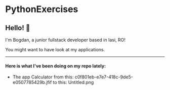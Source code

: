 # PythonExercises

## Hello! 👋

I'm Bogdan, a junior fullstack developer based in Iasi, RO!

You might want to have look at my applications.

---

#### Here is what I've been doing on my repo lately:

- The app Calculator from this:
  c0f801eb-e7e7-418c-9de5-e0507785429b.jfif
  to this:
  Untitled.png
